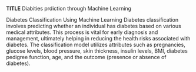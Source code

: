 **TITLE**
Diabities prdiction through Machine Learning

Diabetes Classification Using Machine Learning Diabetes classification involves predicting whether an individual has diabetes based on various medical attributes. This process is vital for early diagnosis and management, ultimately helping in reducing the health risks associated with diabetes. The classification model utilizes attributes such as pregnancies, glucose levels, blood pressure, skin thickness, insulin levels, BMI, diabetes pedigree function, age, and the outcome (presence or absence of diabetes).
